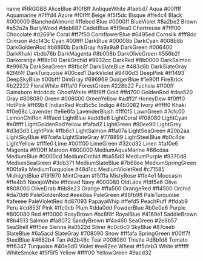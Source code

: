 name                             #RRGGBB
AliceBlue                        #f0f8ff
AntiqueWhite                     #faebd7
Aqua                             #00ffff
Aquamarine                       #7fffd4
Azure                            #f0ffff
Beige                            #f5f5dc
Bisque                           #ffe4c4
Black                            #000000
BlanchedAlmond                   #ffebcd
Blue                             #0000ff
BlueViolet                       #8a2be2
Brown                            #a52a2a
BurlyWood                        #deb887
CadetBlue                        #5f9ea0
Chartreuse                       #7fff00
Chocolate                        #d2691e
Coral                            #ff7f50
CornflowerBlue                   #6495ed
Cornsilk                         #fff8dc
Crimson                          #dc143c
Cyan                             #00ffff
DarkBlue                         #00008b
DarkCyan                         #008b8b
DarkGoldenRod                    #b8860b
DarkGray                         #a9a9a9
DarkGreen                        #006400
DarkKhaki                        #bdb76b
DarkMagenta                      #8b008b
DarkOliveGreen                   #556b2f
Darkorange                       #ff8c00
DarkOrchid                       #9932cc
DarkRed                          #8b0000
DarkSalmon                       #e9967a
DarkSeaGreen                     #8fbc8f
DarkSlateBlue                    #483d8b
DarkSlateGray                    #2f4f4f
DarkTurquoise                    #00ced1
DarkViolet                       #9400d3
DeepPink                         #ff1493
DeepSkyBlue                      #00bfff
DimGray                          #696969
DodgerBlue                       #1e90ff
FireBrick                        #b22222
FloralWhite                      #fffaf0
ForestGreen                      #228b22
Fuchsia                          #ff00ff
Gainsboro                        #dcdcdc
GhostWhite                       #f8f8ff
Gold                             #ffd700
GoldenRod                        #daa520
Gray                             #808080
Green                            #008000
GreenYellow                      #adff2f
HoneyDew                         #f0fff0
HotPink                          #ff69b4
IndianRed                        #cd5c5c
Indigo                           #4b0082
Ivory                            #fffff0
Khaki                            #f0e68c
Lavender                         #e6e6fa
LavenderBlush                    #fff0f5
LawnGreen                        #7cfc00
LemonChiffon                     #fffacd
LightBlue                        #add8e6
LightCoral                       #f08080
LightCyan                        #e0ffff
LightGoldenRodYellow             #fafad2
LightGreen                       #90ee90
LightGrey                        #d3d3d3
LightPink                        #ffb6c1
LightSalmon                      #ffa07a
LightSeaGreen                    #20b2aa
LightSkyBlue                     #87cefa
LightSlateGray                   #778899
LightSteelBlue                   #b0c4de
LightYellow                      #ffffe0
Lime                             #00ff00
LimeGreen                        #32cd32
Linen                            #faf0e6
Magenta                          #ff00ff
Maroon                           #800000
MediumAquaMarine                 #66cdaa
MediumBlue                       #0000cd
MediumOrchid                     #ba55d3
MediumPurple                     #9370d8
MediumSeaGreen                   #3cb371
MediumSlateBlue                  #7b68ee
MediumSpringGreen                #00fa9a
MediumTurquoise                  #48d1cc
MediumVioletRed                  #c71585
MidnightBlue                     #191970
MintCream                        #f5fffa
MistyRose                        #ffe4e1
Moccasin                         #ffe4b5
NavajoWhite                      #ffdead
Navy                             #000080
OldLace                          #fdf5e6
Olive                            #808000
OliveDrab                        #6b8e23
Orange                           #ffa500
OrangeRed                        #ff4500
Orchid                           #da70d6
PaleGoldenRod                    #eee8aa
PaleGreen                        #98fb98
PaleTurquoise                    #afeeee
PaleVioletRed                    #d87093
PapayaWhip                       #ffefd5
PeachPuff                        #ffdab9
Peru                             #cd853f
Pink                             #ffc0cb
Plum                             #dda0dd
PowderBlue                       #b0e0e6
Purple                           #800080
Red                              #ff0000
RosyBrown                        #bc8f8f
RoyalBlue                        #4169e1
SaddleBrown                      #8b4513
Salmon                           #fa8072
SandyBrown                       #f4a460
SeaGreen                         #2e8b57
SeaShell                         #fff5ee
Sienna                           #a0522d
Silver                           #c0c0c0
SkyBlue                          #87ceeb
SlateBlue                        #6a5acd
SlateGray                        #708090
Snow                             #fffafa
SpringGreen                      #00ff7f
SteelBlue                        #4682b4
Tan                              #d2b48c
Teal                             #008080
Thistle                          #d8bfd8
Tomato                           #ff6347
Turquoise                        #40e0d0
Violet                           #ee82ee
Wheat                            #f5deb3
White                            #ffffff
WhiteSmoke                       #f5f5f5
Yellow                           #ffff00
YellowGreen                      #9acd32